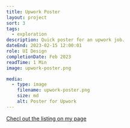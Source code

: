 ```yaml
---
title: Upwork Poster
layout: project
sort: 3
tags:
  - exploration
description: Quick poster for an upwork job.
dateEnd: 2023-02-15 12:00:01
role: UI Design
completionDate: Feb 2023
readTime: 1 Min
image: upwork-poster.png

media:
  - type: image
    filename: upwork-poster.png
    size: md
    alt: Poster for Upwork
---
```


[Checl out the listing on my page](https://www.upwork.com/freelancers/jamesc64)